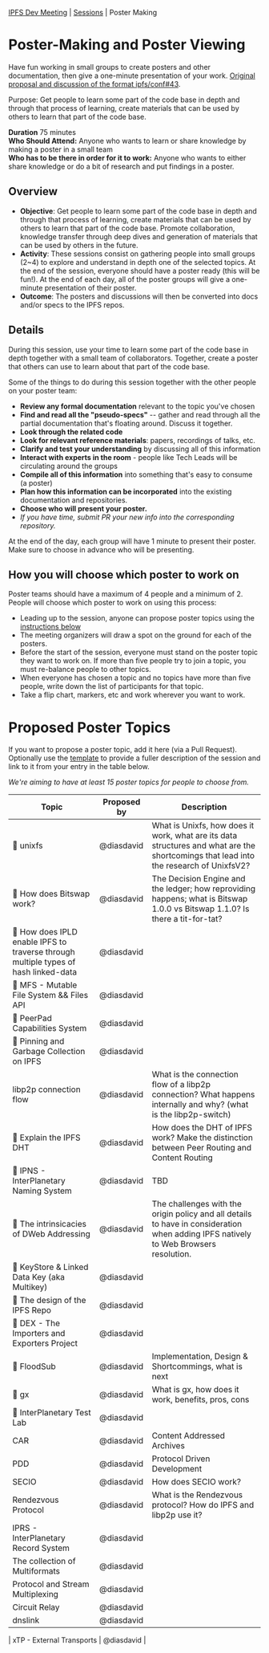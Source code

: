 [IPFS Dev Meeting](../../README.md) | [Sessions](../README.md) | Poster Making

# Poster-Making and Poster Viewing

Have fun working in small groups to create posters and other documentation, then give a one-minute presentation of your work. [Original proposal and discussion of the format ipfs/conf#43](https://github.com/ipfs/conf/issues/43).

Purpose: Get people to learn some part of the code base in depth and through that process of learning, create materials that can be used by others to learn that part of the code base.

**Duration** 75 minutes  
**Who Should Attend:** Anyone who wants to learn or share knowledge by making a poster in a small team  
**Who has to be there in order for it to work:** Anyone who wants to either share knowledge or do a bit of research and put findings in a poster.

## Overview

- **Objective**: Get people to learn some part of the code base in depth and through that process of learning, create materials that can be used by others to learn that part of the code base. Promote collaboration, knowledge transfer through deep dives and generation of materials that can be used by others in the future.
- **Activity**: These sessions consist on gathering people into small groups (2~4) to explore and understand in depth one of the selected topics. At the end of the session, everyone should have a poster ready (this will be fun!). At the end of each day, all of the poster groups will give a one-minute presentation of their poster.
- **Outcome**: The posters and discussions will then be converted into docs and/or specs to the IPFS repos.

## Details

During this session, use your time to learn some part of the code base in depth together with a small team of collaborators. Together, create a poster that others can use to learn about that part of the code base.

Some of the things to do during this session together with the other people on your poster team:

- **Review any formal documentation** relevant to the topic you've chosen
- **Find and read all the "pseudo-specs"** -- gather and read through all the partial documentation that's floating around. Discuss it together.
- **Look through the related code**
- **Look for relevant reference materials**: papers, recordings of talks, etc.
- **Clarify and test your understanding** by discussing all of this information  
- **Interact with experts in the room** - people like Tech Leads will be circulating around the groups
- **Compile all of this information** into something that's easy to consume (a poster)
- **Plan how this information can be incorporated** into the existing documentation and repositories.
- **Choose who will present your poster.**
- _If you have time, submit PR your new info into the corresponding repository._

At the end of the day, each group will have 1 minute to present their poster. Make sure to choose in advance who will be presenting.

## How you will choose which poster to work on

Poster teams should have a maximum of 4 people and a minimum of 2. People will choose which poster to work on using this process:
- Leading up to the session, anyone can propose poster topics using the [instructions below](#proposed-poster-making-sessions)
- The meeting organizers will draw a spot on the ground for each of the posters.
- Before the start of the session, everyone must stand on the poster topic they want to work on. If more than five people try to join a topic, you must re-balance people to other topics.
- When everyone has chosen a topic and no topics have more than five people, write down the list of participants for that topic.
- Take a flip chart, markers, etc and work wherever you want to work.

# Proposed Poster Topics

If you want to propose a poster topic, add it here (via a Pull Request). Optionally use the [template](../_template.md) to provide a fuller description of the session and link to it from your entry in the table below.

_We're aiming to have at least 15 poster topics for people to choose from._

| Topic | Proposed by | Description |
|---|---|---|
| 🌟 unixfs | @diasdavid | What is Unixfs, how does it work, what are its data structures and what are the shortcomings that lead into the research of UnixfsV2?
| 🌟 How does Bitswap work? | @diasdavid | The Decision Engine and the ledger; how reproviding happens; what is Bitswap 1.0.0 vs Bitswap 1.1.0? Is there a tit-for-tat? |
| 🌟 How does IPLD enable IPFS to traverse through multiple types of hash linked-data | @diasdavid | 
| 🌟 MFS - Mutable File System && Files API | @diasdavid | 
| 🌟 PeerPad Capabilities System | @diasdavid | 
| 🌟 Pinning and Garbage Collection on IPFS | @diasdavid | 
| libp2p connection flow | @diasdavid | What is the connection flow of a libp2p connection? What happens internally and why? (what is the libp2p-switch) |
| 🌟 Explain the IPFS DHT | @diasdavid | How does the DHT of IPFS work? Make the distinction between Peer Routing and Content Routing
| 🌟 IPNS - InterPlanetary Naming System | @diasdavid | TBD
| 🌟 The intrinsicacies of DWeb Addressing | @diasdavid | The challenges with the origin policy and all details to have in consideration when adding IPFS natively to Web Browsers resolution.
| 🌟 KeyStore & Linked Data Key (aka Multikey) | @diasdavid | 
| 🌟 The design of the IPFS Repo | @diasdavid | 
| 🌟 DEX - The Importers and Exporters Project | @diasdavid | 
| 🌟 FloodSub | @diasdavid | Implementation, Design & Shortcommings, what is next 
| 🌟 gx | @diasdavid | What is gx, how does it work, benefits, pros, cons
| 🌟 InterPlanetary Test Lab | @diasdavid | 
| CAR | @diasdavid | Content Addressed Archives
| PDD | @diasdavid | Protocol Driven Development
| SECIO | @diasdavid | How does SECIO work?
| Rendezvous Protocol | @diasdavid | What is the Rendezvous protocol? How do IPFS and libp2p use it?
| IPRS - InterPlanetary Record System | @diasdavid | 
| The collection of Multiformats | @diasdavid | 
| Protocol and Stream Multiplexing | @diasdavid | 
| Circuit Relay | @diasdavid | 
| dnslink | @diasdavid | 

| xTP - External Transports | @diasdavid  | 
